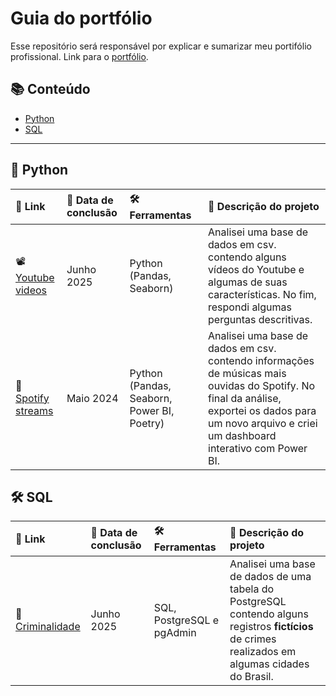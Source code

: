 # Guia do portfólio
Esse repositório será responsável por explicar e sumarizar meu portifólio profissional. Link para o [portfólio](https://github.com/Dnklht/Portfolio).


## 📚 Conteúdo
- [Python](#python)
- [SQL](#sql)

---

## 🐍 Python

| 📎 Link | 📅 Data de conclusão | 🛠️ Ferramentas | 📝 Descrição do projeto |
|:----------------|:--------------------|:------------|:----------------------------|
| 📽️ [Youtube videos](https://github.com/Dnklht/Portifolio/tree/main/Python/Youtube%20videos%20project) | Junho 2025 | Python (Pandas, Seaborn) | Analisei uma base de dados em csv. contendo alguns vídeos do Youtube e algumas de suas características. No fim, respondi algumas perguntas descritivas. |
| 🎵 [Spotify streams](https://github.com/Dnklht/Portifolio/tree/main/Python/Spotify%20project) | Maio 2024 | Python (Pandas, Seaborn, Power BI, Poetry) | Analisei uma base de dados em csv. contendo informações de músicas mais ouvidas do Spotify. No final da análise, exportei os dados para um novo arquivo e criei um dashboard interativo com Power BI. |

## 🛠️ SQL

| 📎 Link | 📅 Data de conclusão | 🛠️ Ferramentas | 📝 Descrição do projeto |
|:----------------|:--------------------|:------------|:----------------------------|
| 🔫 [Criminalidade](https://github.com/Dnklht/Portifolio/tree/main/Python/Youtube%20videos%20project) | Junho 2025 | SQL, PostgreSQL e pgAdmin | Analisei uma base de dados de uma tabela do PostgreSQL contendo alguns registros **fictícios** de crimes realizados em algumas cidades do Brasil. |

